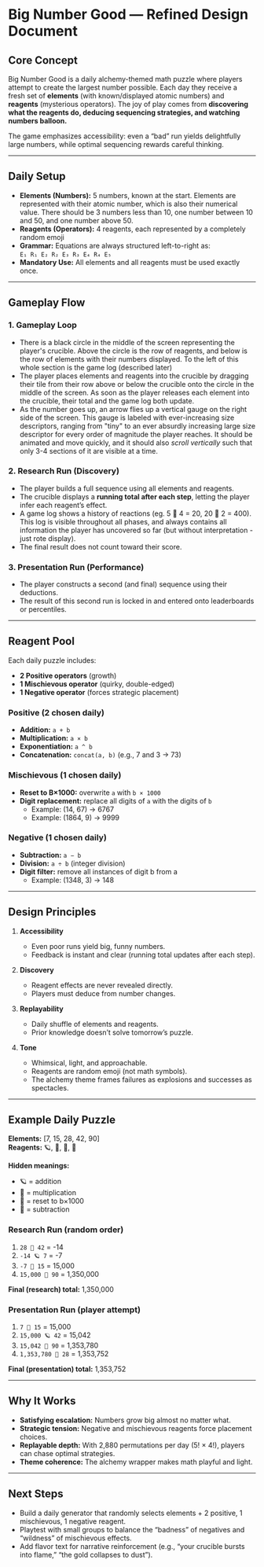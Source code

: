 # Big Number Good — Refined Design Document

## Core Concept
Big Number Good is a daily alchemy-themed math puzzle where players attempt to create the largest number possible. 
Each day they receive a fresh set of **elements** (with known/displayed atomic numbers) and **reagents** (mysterious operators). 
The joy of play comes from **discovering what the reagents do, deducing sequencing strategies, and watching numbers balloon.**

The game emphasizes accessibility: even a “bad” run yields delightfully large numbers, while optimal sequencing rewards careful thinking.

---

## Daily Setup

- **Elements (Numbers):** 5 numbers, known at the start. Elements are represented with their atomic number, which is also their numerical value. There should be 3 numbers less than 10, one number between 10 and 50, and one number above 50.
- **Reagents (Operators):** 4 reagents, each represented by a completely random emoji
- **Grammar:** Equations are always structured left-to-right as:  
  `E₁ R₁ E₂ R₂ E₃ R₃ E₄ R₄ E₅`
- **Mandatory Use:** All elements and all reagents must be used exactly once.

---

## Gameplay Flow

### 1. Gameplay Loop
- There is a black circle in the middle of the screen representing the player's crucible. Above the circle is the row of reagents, and below is the row of elements with their numbers displayed. To the left of this whole section is the game log (described later)
- The player places elements and reagents into the crucible by dragging their tile from their row above or below the crucible onto the circle in the middle of the screen. As soon as the player releases each element into the crucible, their total and the game log both update. 
- As the number goes up, an arrow flies up a vertical gauge on the right side of the screen. This gauge is labeled with ever-increasing size descriptors, ranging from "tiny" to an ever absurdly increasing large size descriptor for every order of magnitude the player reaches. It should be animated and move quickly, and it should also *scroll vertically* such that only 3-4 sections of it are visible at a time.

### 2. Research Run (Discovery)
- The player builds a full sequence using all elements and reagents.  
- The crucible displays a **running total after each step**, letting the player infer each reagent’s effect.  
- A game log shows a history of reactions (eg. 5 🐍 4 = 20, 20 🍕 2 = 400). This log is visible throughout all phases, and always contains all information the player has uncovered so far (but without interpretation - just rote display).
- The final result does not count toward their score.

### 3. Presentation Run (Performance)
- The player constructs a second (and final) sequence using their deductions.  
- The result of this second run is locked in and entered onto leaderboards or percentiles.



---

## Reagent Pool

Each daily puzzle includes:
- **2 Positive operators** (growth)
- **1 Mischievous operator** (quirky, double-edged)
- **1 Negative operator** (forces strategic placement)

### Positive (2 chosen daily)
- **Addition:** `a + b`
- **Multiplication:** `a × b`
- **Exponentiation:** `a ^ b`
- **Concatenation:** `concat(a, b)` (e.g., 7 and 3 → 73)

### Mischievous (1 chosen daily)
- **Reset to B×1000:** overwrite `a` with `b × 1000`
- **Digit replacement:** replace all digits of `a` with the digits of `b`  
  - Example: (14, 67) → 6767  
  - Example: (1864, 9) → 9999

### Negative (1 chosen daily)
- **Subtraction:** `a − b`
- **Division:** `a ÷ b` (integer division)
- **Digit filter:** remove all instances of digit b from a  
  - Example: (1348, 3) → 148

---

## Design Principles

1. **Accessibility**  
   - Even poor runs yield big, funny numbers.  
   - Feedback is instant and clear (running total updates after each step).  

2. **Discovery**  
   - Reagent effects are never revealed directly.  
   - Players must deduce from number changes.  

3. **Replayability**  
   - Daily shuffle of elements and reagents.  
   - Prior knowledge doesn’t solve tomorrow’s puzzle.  

4. **Tone**  
   - Whimsical, light, and approachable.  
   - Reagents are random emoji (not math symbols).  
   - The alchemy theme frames failures as explosions and successes as spectacles.  

---

## Example Daily Puzzle

**Elements:** [7, 15, 28, 42, 90]  
**Reagents:**  🪐,  🐢,  🍉,  🧩

**Hidden meanings:**  
- 🪐 = addition  
- 🐢 = multiplication  
- 🍉 = reset to b×1000  
- 🧩 = subtraction  

### Research Run (random order)
1. `28 🧩 42` = -14  
2. `-14 🪐 7` = -7  
3. `-7 🍉 15` = 15,000  
4. `15,000 🐢 90` = 1,350,000  

**Final (research) total:** 1,350,000  

### Presentation Run (player attempt)
1. `7 🍉 15` = 15,000  
2. `15,000 🪐 42` = 15,042  
3. `15,042 🐢 90` = 1,353,780  
4. `1,353,780 🧩 28` = 1,353,752  

**Final (presentation) total:** 1,353,752  

---

## Why It Works

- **Satisfying escalation:** Numbers grow big almost no matter what.  
- **Strategic tension:** Negative and mischievous reagents force placement choices.  
- **Replayable depth:** With 2,880 permutations per day (5! × 4!), players can chase optimal strategies.  
- **Theme coherence:** The alchemy wrapper makes math playful and light.  

---

## Next Steps
- Build a daily generator that randomly selects elements + 2 positive, 1 mischievous, 1 negative reagent.  
- Playtest with small groups to balance the “badness” of negatives and “wildness” of mischievous effects.  
- Add flavor text for narrative reinforcement (e.g., “your crucible bursts into flame,” “the gold collapses to dust”).  